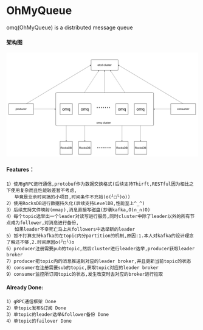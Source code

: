 # OhMyQueue
omq(OhMyQueue) is a distributed message queue

#### 架构图
   ![image](./doc/arch.png)

#### Features：
    1）使用gRPC进行通信,protobuf作为数据交换格式(后续支持Thirft,RESTful因为相比之下使用复杂而且性能较差暂不考虑,
       毕竟是业余时间搞的小项目,时间条件不充裕(o(╯□╰)o))
    2）使用RocksDB进行数据持久化(后续支持LevelDB,性能至上^_^)
    3）后续支持文件映射(mmap),消息直接写磁盘(抄袭kafka,O(∩_∩)O)
    4）每个topic选举出一个leader对读写进行服务,同时cluster中除了leader以外的所有节点成为follower,对消息进行备份,
       如果leader不幸死亡马上从followers中选举新的leader
    5）暂不打算支持kafka的在topic内分partition的机制,原因:1.本人对kafka的设计理念了解还不够,2.时间原因o(╯□╰)o
    6）producer注册需要pub的topic,然后cluster进行leader选举,producer获取leader broker
    7）producer把topic内的消息推送到对应的leader broker,并且更新当前topic的状态
    8）consumer在注册需要sub的topic,获取topic对应的leader broker
    9）consumer监控所订阅topic的状态,发生改变时去对应的broker进行拉取

#### Already Done:
    1）gRPC通信框架 Done
    2）单topic发布&订阅 Done
    3）单topic的leader选举&follower备份 Done
    4）单topic的failover Done